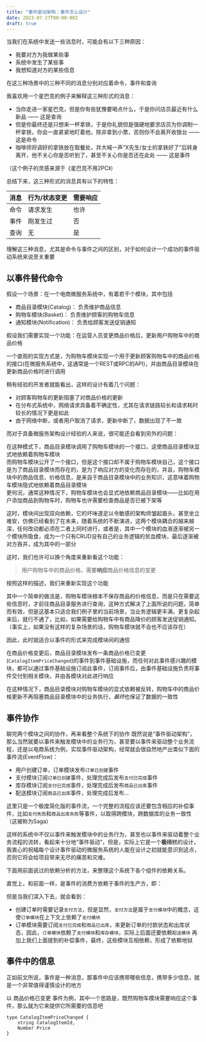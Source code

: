 ```yaml
---
title: "事件驱动架构：事件怎么设计"
date: 2023-07-27T00:00:00Z
draft: true
---
```


当我们在系统中发送一些消息时，可能会有以下三种原因：
* 我要对方为我做某些事
* 系统中发生了某些事
* 我想知道对方的某些信息

在这三种场景中的三种不同的消息分别对应着命令，事件和查询

我喜欢用一个星巴克的例子来解释这三种形式的消息：

* 当你走进一家星巴克，但是你有些犹豫要喝点什么，于是你问店员最近有什么新品 —— 这是查询
* 但是你最终还是只想来一杯拿铁，于是你礼貌但是强硬地要求店员为你调制一杯拿铁，你会一直紧紧地盯着他，除非拿到小票，否则你不会离开收银台 —— 这是命令
* 咖啡师将调好的拿铁放在取餐处，并大喊一声“X先生/女士的拿铁好了”后转身离开，他不关心你是否听到了，甚至不关心你是否还在此处 —— 这是事件

（这个例子的灵感来源于《星巴克不用2PC》）

总结下来，这三种形式的消息具有以下的特性：

| 消息 | 行为/状态变更 | 需要响应 |
|------|-------------|---------|
| 命令 | 请求发生      | 也许    |
| 事件 | 刚发生过      | 否      |
| 查询 | 无           | 是      |

理解这三种消息，尤其是命令与事件之间的区别，对于如何设计一个成功的事件驱动系统来说至关重要

## 以事件替代命令

假设一个场景：在一个电商微服务系统中，有着若干个模块，其中包括  
* 商品目录模块(Catalog)： 负责维护商品信息
* 购物车模块(Basket)： 负责维护顾客的购物车信息
* 通知模块(Notification)： 负责给顾客发送促销通知

假设我们需要实现一个功能：在运营人员变更商品价格后，更新用户购物车中的商品价格

一个直观的实现方式是，为购物车模块实现一个用于更新顾客购物车中的商品价格的接口(在微服务系统中，这通常是一个REST或RPC的API)，并由商品目录模块在更新商品价格时进行调用

稍有经验的开发者就能看出，这样的设计有着几个问题：
* 对顾客购物车的更新阻塞了对商品价格的更新
* 在分布式系统中，网络请求具备着不确定性，尤其在请求链路较长和请求耗时较长的情况下更是如此
* 由于网络中断，或者用户取消了请求，更新中断了，数据出现了不一致

而对于具备微服务架构设计经验的人来说，很可能还会看到另外的问题：

在这种模式下，商品目录模块调用了购物车模块的一个接口，这使商品目录模块显式地依赖着购物车模块  
而购物车模块公开了一个接口，但是这个接口却不属于购物车模块自己，这个接口是为了商品目录模块而存在的，是为了响应对方的变化而存在的，并且，购物车模块中的商品信息、价格信息，是来自于商品目录模块中的业务知识，这意味着购物车模块隐式地依赖着商品目录模块  
更何况，通常这种情况下，购物车模块也会显式地依赖商品目录模块——比如在用户添加商品到购物车时，购物车也许需要检查商品是否已被下架等

这时，模块间出现双向依赖，它的坏味道足以令敏感的架构师皱起眉头，甚至坐立难安，仿佛已经看到了在未来，随着系统的不断演进，这两个模块耦合的越来越深，任何改动都必须在二者上同时进行，或者是，其中一个模块的血液逐渐被另一个模块所吸食，成为一个只有CRUD没有自己的业务逻辑的贫血模块，最后逐渐被对方吞并，成为其中的一部分


这时，我们也许可以换个角度来重新看这个功能：

> 用户购物车中的商品价格，需要**响应**商品价格信息的变更

按照这样的描述，我们来重新实现这个功能  

其中一个简单的做法是，购物车模块根本不保存商品的价格信息，而是只在需要这些信息时，才前往商品目录服务进行查询，这种方式解决了上面所说的问题，简单而有效，但是这基本只适合我们例子里的当前场景，当业务逻辑更丰满，更复杂起来后，就行不通了，比如，如果需要给购物车中有商品降价的顾客发送促销通知。
（事实上，如果没有这样的复杂场景的话，购物车模块就不会也不应该存在）

因此，此时就适合以事件的形式来完成模块间的通信

在商品价格变更后，商品目录模块发布一条商品价格已变更(`CatalogItemPriceChanged`)的事件到事件基础设施，而任何对此事件感兴趣的模块，都可以通过事件基础设施订阅此事件，订阅事件后，由事件基础设施负责将事件交付到相关模块，并由各模块对此进行响应

在这种情况下，商品目录模块对购物车模块的显式依赖被反转，购物车中的商品价格更新不再阻塞商品目录模块中的业务执行，*最终*也保证了数据的一致性

## 事件协作

聊完两个模块之间的协作，再来看整个系统下的协作
既然说是“事件驱动架构”，那么当然就要以事件来触发模块中的业务行为，甚至要以事件来驱动整个业务流程，还是以电商系统为例，实现事件驱动架构，经常就会很自然地产出类似下面的事件流(EventFlow)：

* 用户创建订单，订单模块发布`订单已创建`事件
* 支付模块订阅`订单已创建`事件，处理完成后发布`支付已完成`事件
* 库存模块订阅`支付已完成`事件，处理完成后发布`商品已出库`事件
* 配送模块订阅`商品已出库`事件，处理完成后发布...

这里只是一个极度简化版的事件流，一个完整的流程应该还要包含相应的补偿事件，比如`支付失败`和`商品出库失败`等事件，以取得跨模块，跨数据库的业务一致性（这被称为Saga）

这样的系统中不仅以事件来触发模块中的业务行为，甚至也以事件来驱动着整个业务流程的流转，看起来十分地“事件驱动”，但是，实际上它是一个**极**糟糕的设计，我衷心的祝福每个设计事件驱动的微服务系统的人能在设计之初就能意识到这点，否则它将会给项目带来无尽的痛苦和灾难。

下面用前面说过的依赖分析的方法，来整理这个系统下各个组件的依赖关系。

直觉上，和前面一样，是事件的消费方依赖于事件的生产方，即：


但是当我们深入下去，就会看到：
* 创建订单时需要记录`支付方法`，但是显然，`支付方法`是属于`支付模块`中的概念，这使`订单模块`在上下文上依赖了`支付模块`
* 订单模块需要订阅`支付已完成`和`商品已出库`，来更新订单的付款状态和出库状态，因此，`订单模块`依赖了`支付模块`和`库存模块`，实际上后面还要依赖`配送模块`
再加上我们上面提到的补偿事件，最终，这些模块互相依赖，形成了依赖地狱

## 事件中的信息

正如前文所说，事件是一种消息，那事件中应该携带哪些信息，携带多少信息，就是一个非常值得谨慎设计的地方

以 商品价格已变更 事件为例，其中一个思路是，既然购物车模块需要响应这个事件，那么就为它来提供它所需要的信息吧

```golang
type CatalogItemPriceChanged {
	string CatalogItemId,
	Number Price
}
```




